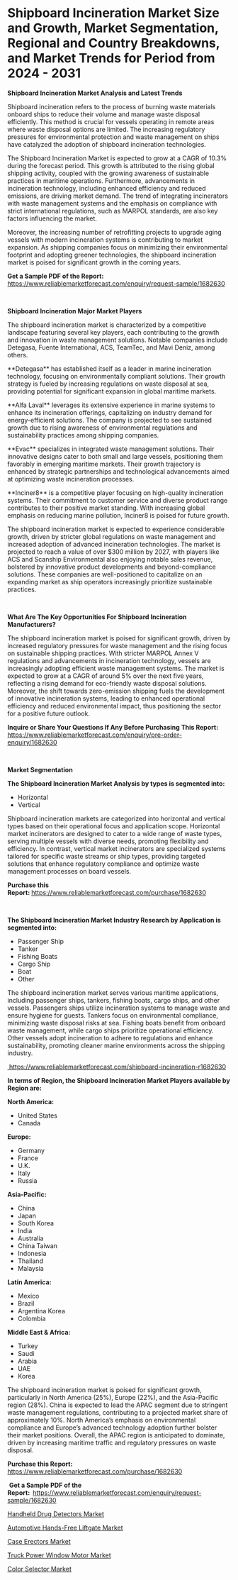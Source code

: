 <p><h1>Shipboard Incineration Market Size and Growth, Market Segmentation, Regional and Country Breakdowns, and Market Trends for Period from 2024 -  2031</h1></p><p><strong>Shipboard Incineration Market Analysis and Latest Trends</strong></p>
<p><p>Shipboard incineration refers to the process of burning waste materials onboard ships to reduce their volume and manage waste disposal efficiently. This method is crucial for vessels operating in remote areas where waste disposal options are limited. The increasing regulatory pressures for environmental protection and waste management on ships have catalyzed the adoption of shipboard incineration technologies.</p><p>The Shipboard Incineration Market is expected to grow at a CAGR of 10.3% during the forecast period. This growth is attributed to the rising global shipping activity, coupled with the growing awareness of sustainable practices in maritime operations. Furthermore, advancements in incineration technology, including enhanced efficiency and reduced emissions, are driving market demand. The trend of integrating incinerators with waste management systems and the emphasis on compliance with strict international regulations, such as MARPOL standards, are also key factors influencing the market. </p><p>Moreover, the increasing number of retrofitting projects to upgrade aging vessels with modern incineration systems is contributing to market expansion. As shipping companies focus on minimizing their environmental footprint and adopting greener technologies, the shipboard incineration market is poised for significant growth in the coming years.</p></p>
<p><strong>Get a Sample PDF of the Report:&nbsp;</strong> <a href="https://www.reliablemarketforecast.com/enquiry/request-sample/1682630?utm_campaign=1159&utm_medium=2&utm_source=Github&utm_content=ia&utm_term=15102024&utm_id=shipboard-incineration">https://www.reliablemarketforecast.com/enquiry/request-sample/1682630</a></p>
<p>&nbsp;</p>
<p><strong>Shipboard Incineration Major Market Players</strong></p>
<p><p>The shipboard incineration market is characterized by a competitive landscape featuring several key players, each contributing to the growth and innovation in waste management solutions. Notable companies include Detegasa, Fuente International, ACS, TeamTec, and Mavi Deniz, among others.</p><p>**Detegasa** has established itself as a leader in marine incineration technology, focusing on environmentally compliant solutions. Their growth strategy is fueled by increasing regulations on waste disposal at sea, providing potential for significant expansion in global maritime markets.</p><p>**Alfa Laval** leverages its extensive experience in marine systems to enhance its incineration offerings, capitalizing on industry demand for energy-efficient solutions. The company is projected to see sustained growth due to rising awareness of environmental regulations and sustainability practices among shipping companies.</p><p>**Evac** specializes in integrated waste management solutions. Their innovative designs cater to both small and large vessels, positioning them favorably in emerging maritime markets. Their growth trajectory is enhanced by strategic partnerships and technological advancements aimed at optimizing waste incineration processes.</p><p>**Inciner8** is a competitive player focusing on high-quality incineration systems. Their commitment to customer service and diverse product range contributes to their positive market standing. With increasing global emphasis on reducing marine pollution, Inciner8 is poised for future growth.</p><p>The shipboard incineration market is expected to experience considerable growth, driven by stricter global regulations on waste management and increased adoption of advanced incineration technologies. The market is projected to reach a value of over $300 million by 2027, with players like ACS and Scanship Environmental also enjoying notable sales revenue, bolstered by innovative product developments and beyond-compliance solutions. These companies are well-positioned to capitalize on an expanding market as ship operators increasingly prioritize sustainable practices.</p></p>
<p>&nbsp;</p>
<p><strong>What Are The Key Opportunities For Shipboard Incineration Manufacturers?</strong></p>
<p><p>The shipboard incineration market is poised for significant growth, driven by increased regulatory pressures for waste management and the rising focus on sustainable shipping practices. With stricter MARPOL Annex V regulations and advancements in incineration technology, vessels are increasingly adopting efficient waste management systems. The market is expected to grow at a CAGR of around 5% over the next five years, reflecting a rising demand for eco-friendly waste disposal solutions. Moreover, the shift towards zero-emission shipping fuels the development of innovative incineration systems, leading to enhanced operational efficiency and reduced environmental impact, thus positioning the sector for a positive future outlook.</p></p>
<p><strong>Inquire or Share Your Questions If Any Before Purchasing This Report:</strong> <a href="https://www.reliablemarketforecast.com/enquiry/pre-order-enquiry/1682630?utm_campaign=1159&utm_medium=2&utm_source=Github&utm_content=ia&utm_term=15102024&utm_id=shipboard-incineration">https://www.reliablemarketforecast.com/enquiry/pre-order-enquiry/1682630</a></p>
<p>&nbsp;</p>
<p><strong>Market Segmentation</strong></p>
<p><strong>The Shipboard Incineration Market Analysis by types is segmented into:</strong></p>
<p><ul><li>Horizontal</li><li>Vertical</li></ul></p>
<p><p>Shipboard incineration markets are categorized into horizontal and vertical types based on their operational focus and application scope. Horizontal market incinerators are designed to cater to a wide range of waste types, serving multiple vessels with diverse needs, promoting flexibility and efficiency. In contrast, vertical market incinerators are specialized systems tailored for specific waste streams or ship types, providing targeted solutions that enhance regulatory compliance and optimize waste management processes on board vessels.</p></p>
<p><strong>Purchase this Report:&nbsp;</strong><a href="https://www.reliablemarketforecast.com/purchase/1682630?utm_campaign=1159&utm_medium=2&utm_source=Github&utm_content=ia&utm_term=15102024&utm_id=shipboard-incineration">https://www.reliablemarketforecast.com/purchase/1682630</a></p>
<p>&nbsp;</p>
<p><strong>The Shipboard Incineration Market Industry Research by Application is segmented into:</strong></p>
<p><ul><li>Passenger Ship</li><li>Tanker</li><li>Fishing Boats</li><li>Cargo Ship</li><li>Boat</li><li>Other</li></ul></p>
<p><p>The shipboard incineration market serves various maritime applications, including passenger ships, tankers, fishing boats, cargo ships, and other vessels. Passengers ships utilize incineration systems to manage waste and ensure hygiene for guests. Tankers focus on environmental compliance, minimizing waste disposal risks at sea. Fishing boats benefit from onboard waste management, while cargo ships prioritize operational efficiency. Other vessels adopt incineration to adhere to regulations and enhance sustainability, promoting cleaner marine environments across the shipping industry.</p></p>
<p><a href="https://www.reliablemarketforecast.com/shipboard-incineration-r1682630?utm_campaign=1159&utm_medium=2&utm_source=Github&utm_content=ia&utm_term=15102024&utm_id=shipboard-incineration">&nbsp;https://www.reliablemarketforecast.com/shipboard-incineration-r1682630</a></p>
<p><strong>In terms of Region, the Shipboard Incineration Market Players available by Region are:</strong></p>
<p>
    <p> <strong> North America: </strong>
        <ul>
            <li>United States</li>
            <li>Canada</li>
        </ul>
        </p> 
    <p> <strong> Europe: </strong>
        <ul>
            <li>Germany</li>
            <li>France</li>
            <li>U.K.</li>
            <li>Italy</li>
            <li>Russia</li>
        </ul>
        </p> 
    <p> <strong> Asia-Pacific: </strong>
        <ul>
            <li>China</li>
            <li>Japan</li>
            <li>South Korea</li>
            <li>India</li>
            <li>Australia</li>
            <li>China Taiwan</li>
            <li>Indonesia</li>
            <li>Thailand</li>
            <li>Malaysia</li>
        </ul>
        </p> 
    <p> <strong> Latin America: </strong>
        <ul>
            <li>Mexico</li>
            <li>Brazil</li>
            <li>Argentina Korea</li>
            <li>Colombia</li>
        </ul>
        </p> 
    <p> <strong> Middle East & Africa: </strong>
        <ul>
            <li>Turkey</li>
            <li>Saudi</li>
            <li>Arabia</li>
            <li>UAE</li>
            <li>Korea</li>
        </ul>
    </p>
    </p>
<p><p>The shipboard incineration market is poised for significant growth, particularly in North America (25%), Europe (22%), and the Asia-Pacific region (28%). China is expected to lead the APAC segment due to stringent waste management regulations, contributing to a projected market share of approximately 10%. North America’s emphasis on environmental compliance and Europe’s advanced technology adoption further bolster their market positions. Overall, the APAC region is anticipated to dominate, driven by increasing maritime traffic and regulatory pressures on waste disposal.</p></p>
<p><strong>Purchase this Report: </strong><a href="https://www.reliablemarketforecast.com/purchase/1682630?utm_campaign=1159&utm_medium=2&utm_source=Github&utm_content=ia&utm_term=15102024&utm_id=shipboard-incineration">https://www.reliablemarketforecast.com/purchase/1682630</a></p>
<p>&nbsp;<strong>Get a Sample PDF of the Report:&nbsp;&nbsp;</strong><a href="https://www.reliablemarketforecast.com/enquiry/request-sample/1682630?utm_campaign=1159&utm_medium=2&utm_source=Github&utm_content=ia&utm_term=15102024&utm_id=shipboard-incineration">https://www.reliablemarketforecast.com/enquiry/request-sample/1682630</a></p>
<p><strong></strong></p>
<p><p><a href="https://github.com/bricelanl8g/Market-Research-Report-List-1/blob/main/handheld-drug-detectors-market.md?utm_campaign=1159&utm_medium=2&utm_source=Github&utm_content=ia&utm_term=15102024&utm_id=shipboard-incineration">Handheld Drug Detectors Market</a></p><p><a href="https://www.linkedin.com/pulse/global-automotive-hands-free-liftgate-market-focus-product-x7tee?trk=public_post_embed_feed-article-content&utm_campaign=1159&utm_medium=2&utm_source=Github&utm_content=ia&utm_term=15102024&utm_id=shipboard-incineration">Automotive Hands-Free Liftgate Market</a></p><p><a href="https://issuu.com/reportprime-2/docs/case-erectors-market-size-2030.pptx_e7992b47877448?utm_campaign=1159&utm_medium=2&utm_source=Github&utm_content=ia&utm_term=15102024&utm_id=shipboard-incineration">Case Erectors Market</a></p><p><a href="https://www.linkedin.com/pulse/truck-power-window-motor-revenue-growth-report-2024-2031-k78ie?trk=public_post_embed_feed-article-content&utm_campaign=1159&utm_medium=2&utm_source=Github&utm_content=ia&utm_term=15102024&utm_id=shipboard-incineration">Truck Power Window Motor Market</a></p><p><a href="https://issuu.com/reportprime-2/docs/color-selector-market-size-2030.ppt_718e20ce1c202a?utm_campaign=1159&utm_medium=2&utm_source=Github&utm_content=ia&utm_term=15102024&utm_id=shipboard-incineration">Color Selector Market</a></p></p>